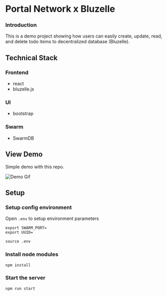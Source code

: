 # Portal Network x Bluzelle


### Introduction

This is a demo project showing how users can easily create, update, read, and delete todo items to decentralized database (Bluzelle).

## Technical Stack

### Frontend
- react
- bluzelle.js

### UI
- bootstrap

### Swarm
- SwarmDB

## View Demo
Simple demo with this repo.

![Demo Gif](./img/demo.gif)

## Setup

### Setup config environment

Open `.env` to setup environment parameters
```
export SWARM_PORT=
export UUID= 
```

```
source .env
```

### Install node modules

```
npm install
```


### Start the server

```
npm run start
```
